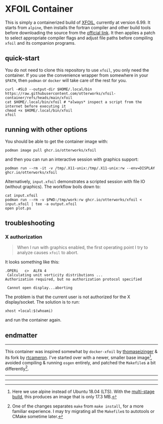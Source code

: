 # XFOIL Container

This is simply a containerized build of [XFOIL], currently at version 6.99.
It starts from `alpine`, then installs the fortran compiler and other build
tools before downloading the source from the [official link][tgz].
It then applies a patch to select appropriate compiler flags and adjust file
paths before compiling `xfoil` and its companion programs.

## quick-start
You do not need to clone this repository to use `xfoil`,
you only need the container.
If you use the convenience wrapper from somewhere in your `$PATH`,
then `podman` or `docker` will take care of the rest for you.

```
curl -#SLO --output-dir $HOME/.local/bin https://raw.githubusercontent.com/otterworks/xfoil-container/refs/heads/main/xfoil
cat $HOME/.local/bin/xfoil # *always* inspect a script from the internet before executing it
chmod +x $HOME/.local/bin/xfoil
xfoil
```

## running with other options

You should be able to get the container image with:
```
podman image pull ghcr.io/otterworks/xfoil
```
and then you can run an interactive session with graphics support:
```
podman run --rm -it -v /tmp/.X11-unix:/tmp/.X11-unix:rw --env=DISPLAY ghcr.io/otterworks/xfoil
```
Alternatively, `input.xfoil` demonstrates a scripted session with file IO
(without graphics). The workflow boils down to:
```
cat input.xfoil
podman run --rm -v $PWD:/tmp/work:rw ghcr.io/otterworks/xfoil < input.xfoil | tee -a output.xfoil
open plot.ps
```

## troubleshooting

### X authorization

> When I run with graphics enabled, the first operating point I try to analyze causes `xfoil` to abort.

It looks something like this:
```
.OPERi   c>  ALFA 4
 Calculating unit vorticity distributions ...
Authorization required, but no authorization protocol specified

 Cannot open display...aborting

```

The problem is that the current user is not authorized for the X display/socket. The solution is to run:
```
xhost +local:$(whoami)
```
and run the container again.

## endmatter
_____________
This container was inspired somewhat by `docker-xfoil` by [thomaseizinger] & its fork by [rtcameron].
I've started over with a newer, smaller base image[^b], avoided compiling & running `osgen` entirely,
and patched the `Makefile`s a bit differently[^m].
_____________

[^b]: Here we use alpine instead of Ubuntu 18.04 (LTS). With the [multi-stage build][multi-stage], this produces an image that is only 17.3 MB.
[^m]: One of the changes separates `make` from `make install`, for a more familiar experience. I may try migrating all the `Makefile`s to autotools or CMake sometime later.
_____________
[XFOIL]: https://web.mit.edu/drela/Public/web/xfoil/
[tgz]: https://web.mit.edu/drela/Public/web/xfoil/xfoil6.99.tgz

[thomaseizinger]: https://github.com/thomaseizinger/docker-xfoil
[rtcameron]: https://github.com/rtcameron/docker-xfoil
[multi-stage]: https://blog.lazkani.io/posts/multi-stage-docker-container-build/
